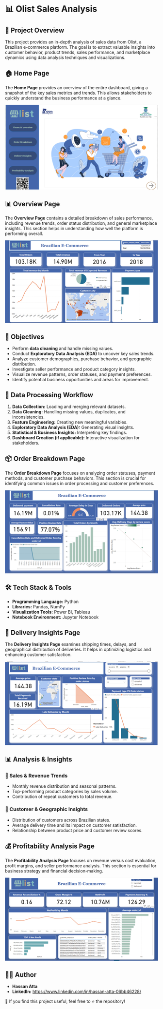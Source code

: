 # 📊 Olist Sales Analysis

## 📌 Project Overview
This project provides an in-depth analysis of sales data from Olist, a Brazilian e-commerce platform. The goal is to extract valuable insights into customer behavior, product trends, sales performance, and marketplace dynamics using data analysis techniques and visualizations.


## 🏠 Home Page
The **Home Page** provides an overview of the entire dashboard, giving a snapshot of the key sales metrics and trends. This allows stakeholders to quickly understand the business performance at a glance.

![Home](https://github.com/hassanatta12/Olist-Sales-Analysis/blob/main/Pictures/Home.png)

## 📊 Overview Page
The **Overview Page** contains a detailed breakdown of sales performance, including revenue trends, order status distribution, and general marketplace insights. This section helps in understanding how well the platform is performing overall.

![Overview](https://github.com/hassanatta12/Olist-Sales-Analysis/blob/main/Pictures/Overview.png)

## 🎯 Objectives
- Perform **data cleaning** and handle missing values.
- Conduct **Exploratory Data Analysis (EDA)** to uncover key sales trends.
- Analyze customer demographics, purchase behavior, and geographic distribution.
- Investigate seller performance and product category insights.
- Visualize revenue patterns, order statuses, and payment preferences.
- Identify potential business opportunities and areas for improvement.

## 🔄 Data Processing Workflow
1. **Data Collection:** Loading and merging relevant datasets.
2. **Data Cleaning:** Handling missing values, duplicates, and inconsistencies.
3. **Feature Engineering:** Creating new meaningful variables.
4. **Exploratory Data Analysis (EDA):** Generating visual insights.
5. **Statistical & Business Insights:** Interpreting key findings.
6. **Dashboard Creation (if applicable):** Interactive visualization for stakeholders.

## 📦 Order Breakdown Page
The **Order Breakdown Page** focuses on analyzing order statuses, payment methods, and customer purchase behaviors. This section is crucial for identifying common issues in order processing and customer preferences.

![Order Breakdown](https://github.com/hassanatta12/Olist-Sales-Analysis/blob/main/Pictures/order%20brekdown.png)

## 🛠️ Tech Stack & Tools
- **Programming Language:** Python
- **Libraries:** Pandas, NumPy
- **Visualization Tools:** Power BI, Tableau 
- **Notebook Environment:** Jupyter Notebook

## 🚚 Delivery Insights Page
The **Delivery Insights Page** examines shipping times, delays, and geographical distribution of deliveries. It helps in optimizing logistics and enhancing customer satisfaction.

![Delivery Insights](https://github.com/hassanatta12/Olist-Sales-Analysis/blob/main/Pictures/Delivery%20Insights.png)

## 📊 Analysis & Insights
### 🛒 Sales & Revenue Trends
- Monthly revenue distribution and seasonal patterns.
- Top-performing product categories by sales volume.
- Contribution of repeat customers to total revenue.

### 📍 Customer & Geographic Insights
- Distribution of customers across Brazilian states.
- Average delivery time and its impact on customer satisfaction.
- Relationship between product price and customer review scores.

## 💰 Profitability Analysis Page
The **Profitability Analysis Page** focuses on revenue versus cost evaluation, profit margins, and seller performance analysis. This section is essential for business strategy and financial decision-making.

![Profitability Analysis](https://github.com/hassanatta12/Olist-Sales-Analysis/blob/main/Pictures/Profitability%20Analysis.png)

## 👨‍💻 Author
- **Hassan Atta**
- **LinkedIn:** https://www.linkedin.com/in/hassan-atta-06bb46228/

📢 If you find this project useful, feel free to ⭐ the repository!


